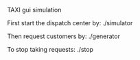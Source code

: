 TAXI gui simulation 

First start the dispatch center by:
	./simulator

Then request customers by:
	./generator

To stop taking requests:
	./stop
	

